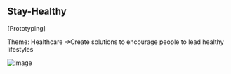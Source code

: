 ## Stay-Healthy
[Prototyping]

Theme: Healthcare
->Create solutions to encourage people to lead healthy lifestyles

![image](https://user-images.githubusercontent.com/93504708/139635808-ab4c9a23-f156-4905-8125-d01ff876bce0.png)


